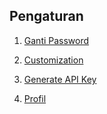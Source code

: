## Pengaturan

1. [Ganti Password](ganti-password.md)

2. [Customization](customization.md)

3. [Generate API Key](generate-api-key.md)

4. [Profil](profil.md)




